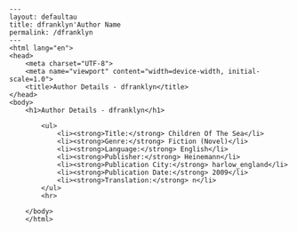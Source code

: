 
    ---
    layout: defaultau
    title: dfranklyn'Author Name 
    permalink: /dfranklyn
    ---
    <html lang="en">
    <head>
        <meta charset="UTF-8">
        <meta name="viewport" content="width=device-width, initial-scale=1.0">
        <title>Author Details - dfranklyn</title>
    </head>
    <body>
        <h1>Author Details - dfranklyn</h1>
        
            <ul>
                <li><strong>Title:</strong> Children Of The Sea</li>
                <li><strong>Genre:</strong> Fiction (Novel)</li>
                <li><strong>Language:</strong> English</li>
                <li><strong>Publisher:</strong> Heinemann</li>
                <li><strong>Publication City:</strong> harlow_england</li>
                <li><strong>Publication Date:</strong> 2009</li>
                <li><strong>Translation:</strong> n</li>
            </ul>
            <hr>
            
        </body>
        </html>
        